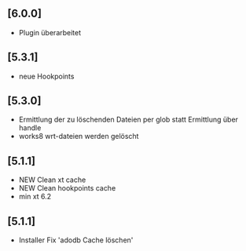 ## [6.0.0]
- Plugin überarbeitet

## [5.3.1]
- neue Hookpoints

## [5.3.0]
- Ermittlung der zu löschenden Dateien per glob statt Ermittlung über handle 
- works8 wrt-dateien werden gelöscht

## [5.1.1]
- NEW Clean xt cache
- NEW Clean hookpoints cache
- min xt 6.2

## [5.1.1]
- Installer Fix 'adodb Cache löschen'